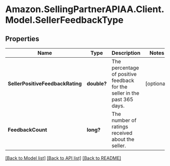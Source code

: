 # Amazon.SellingPartnerAPIAA.Client.Model.SellerFeedbackType
## Properties

Name | Type | Description | Notes
------------ | ------------- | ------------- | -------------
**SellerPositiveFeedbackRating** | **double?** | The percentage of positive feedback for the seller in the past 365 days. | [optional] 
**FeedbackCount** | **long?** | The number of ratings received about the seller. | 

[[Back to Model list]](../README.md#documentation-for-models) [[Back to API list]](../README.md#documentation-for-api-endpoints) [[Back to README]](../README.md)

